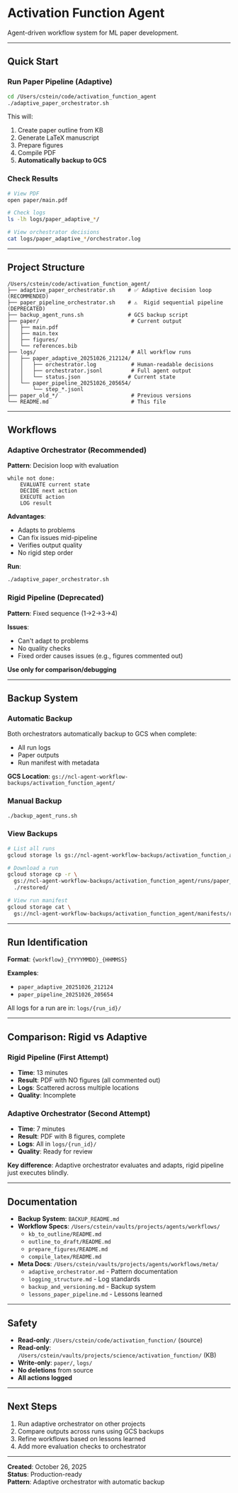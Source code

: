 # Activation Function Agent

Agent-driven workflow system for ML paper development.

---

## Quick Start

### Run Paper Pipeline (Adaptive)

```bash
cd /Users/cstein/code/activation_function_agent
./adaptive_paper_orchestrator.sh
```

This will:
1. Create paper outline from KB
2. Generate LaTeX manuscript
3. Prepare figures
4. Compile PDF
5. **Automatically backup to GCS**

### Check Results

```bash
# View PDF
open paper/main.pdf

# Check logs
ls -lh logs/paper_adaptive_*/

# View orchestrator decisions
cat logs/paper_adaptive_*/orchestrator.log
```

---

## Project Structure

```
/Users/cstein/code/activation_function_agent/
├── adaptive_paper_orchestrator.sh    # ✅ Adaptive decision loop (RECOMMENDED)
├── paper_pipeline_orchestrator.sh    # ⚠️  Rigid sequential pipeline (DEPRECATED)
├── backup_agent_runs.sh              # GCS backup script
├── paper/                             # Current output
│   ├── main.pdf
│   ├── main.tex
│   ├── figures/
│   └── references.bib
├── logs/                              # All workflow runs
│   ├── paper_adaptive_20251026_212124/
│   │   ├── orchestrator.log           # Human-readable decisions
│   │   ├── orchestrator.jsonl         # Full agent output
│   │   └── status.json               # Current state
│   └── paper_pipeline_20251026_205654/
│       └── step_*.jsonl
├── paper_old_*/                       # Previous versions
└── README.md                          # This file
```

---

## Workflows

### Adaptive Orchestrator (Recommended)

**Pattern**: Decision loop with evaluation

```
while not done:
    EVALUATE current state
    DECIDE next action
    EXECUTE action
    LOG result
```

**Advantages**:
- Adapts to problems
- Can fix issues mid-pipeline
- Verifies output quality
- No rigid step order

**Run**:
```bash
./adaptive_paper_orchestrator.sh
```

### Rigid Pipeline (Deprecated)

**Pattern**: Fixed sequence (1→2→3→4)

**Issues**:
- Can't adapt to problems
- No quality checks
- Fixed order causes issues (e.g., figures commented out)

**Use only for comparison/debugging**

---

## Backup System

### Automatic Backup

Both orchestrators automatically backup to GCS when complete:
- All run logs
- Paper outputs
- Run manifest with metadata

**GCS Location**: `gs://ncl-agent-workflow-backups/activation_function_agent/`

### Manual Backup

```bash
./backup_agent_runs.sh
```

### View Backups

```bash
# List all runs
gcloud storage ls gs://ncl-agent-workflow-backups/activation_function_agent/runs/

# Download a run
gcloud storage cp -r \
  gs://ncl-agent-workflow-backups/activation_function_agent/runs/paper_adaptive_20251026_212124/ \
  ./restored/

# View run manifest
gcloud storage cat \
  gs://ncl-agent-workflow-backups/activation_function_agent/manifests/run_manifest_*.json | jq .
```

---

## Run Identification

**Format**: `{workflow}_{YYYYMMDD}_{HHMMSS}`

**Examples**:
- `paper_adaptive_20251026_212124`
- `paper_pipeline_20251026_205654`

All logs for a run are in: `logs/{run_id}/`

---

## Comparison: Rigid vs Adaptive

### Rigid Pipeline (First Attempt)
- **Time**: 13 minutes
- **Result**: PDF with NO figures (all commented out)
- **Logs**: Scattered across multiple locations
- **Quality**: Incomplete

### Adaptive Orchestrator (Second Attempt)
- **Time**: 7 minutes
- **Result**: PDF with 8 figures, complete
- **Logs**: All in `logs/{run_id}/`
- **Quality**: Ready for review

**Key difference**: Adaptive orchestrator evaluates and adapts, rigid pipeline just executes blindly.

---

## Documentation

- **Backup System**: `BACKUP_README.md`
- **Workflow Specs**: `/Users/cstein/vaults/projects/agents/workflows/`
  - `kb_to_outline/README.md`
  - `outline_to_draft/README.md`
  - `prepare_figures/README.md`
  - `compile_latex/README.md`
- **Meta Docs**: `/Users/cstein/vaults/projects/agents/workflows/meta/`
  - `adaptive_orchestrator.md` - Pattern documentation
  - `logging_structure.md` - Log standards
  - `backup_and_versioning.md` - Backup system
  - `lessons_paper_pipeline.md` - Lessons learned

---

## Safety

- **Read-only**: `/Users/cstein/code/activation_function/` (source)
- **Read-only**: `/Users/cstein/vaults/projects/science/activation_function/` (KB)
- **Write-only**: `paper/`, `logs/`
- **No deletions** from source
- **All actions logged**

---

## Next Steps

1. Run adaptive orchestrator on other projects
2. Compare outputs across runs using GCS backups
3. Refine workflows based on lessons learned
4. Add more evaluation checks to orchestrator

---

**Created**: October 26, 2025  
**Status**: Production-ready  
**Pattern**: Adaptive orchestrator with automatic backup
